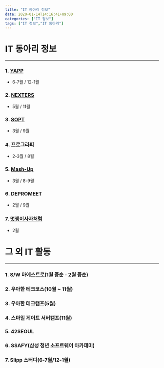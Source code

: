```yaml
---
title: "IT 동아리 정보"
date: 2020-01-14T14:16:41+09:00
categories: ["IT 정보"]
tags: ["IT 정보","IT 동아리"]
---
```



# **IT 동아리 정보**
***

### 1. [YAPP](http://yapp.co.kr/)

- 6-7월 / 12-1월


### 2. [NEXTERS](http://teamnexters.com/)

- 5월 / 11월


### 3. [SOPT](http://sopt.org/wp/)

- 3월 / 9월


### 4. [프로그라피](http://prography.org/)

- 2-3월 / 8월


### 5. [Mash-Up](https://ko-kr.facebook.com/mashupgroup/)

- 3월 / 8-9월


### 6. [DEPROMEET](https://www.depromeet.com/)

- 2월 / 9월


### 7. [멋쟁이사자처럼](https://likelion.net/ko)

- 2월



# **그 외 IT 활동**
***

### 1. S/W 마에스트로(1월 중순 - 2월 중순)


### 2. 우아한 테크코스(10월 ~ 11월)


### 3. 우아한 테크캠프(5월)


### 4. 스마일 게이트 서버캠프(11월)


### 5. 42SEOUL

### 6. SSAFY(삼성 청년 소프트웨어 아카데미)

### 7. Slipp 스터디(6-7월/12-1월)
